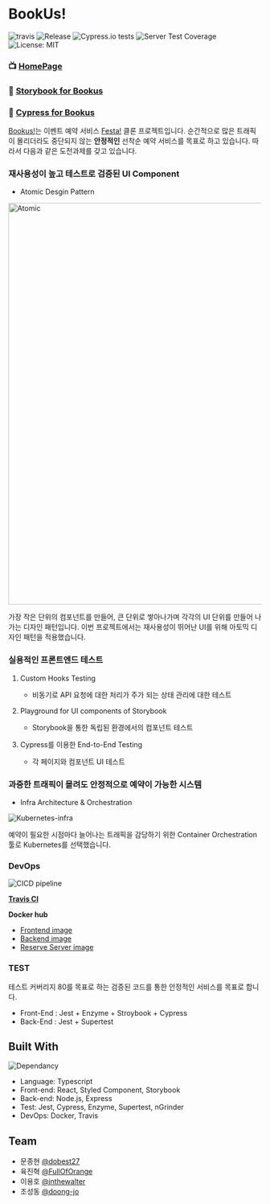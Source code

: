 <h1>BookUs!</h1>
<p>
    <img alt="travis" src="https://api.travis-ci.org/connect-foundation/2019-12.svg?branch=master" />
    <img alt="Release" src="https://img.shields.io/github/v/release/connect-foundation/2019-12" />
    <img alt="Cypress.io tests" src="https://img.shields.io/badge/cypress.io-tests-green.svg" />
    <img alt="Server Test Coverage" src="https://img.shields.io/badge/backend_coverage-85%25-success.svg" />
    <img alt="License: MIT" src="https://img.shields.io/badge/License-MIT-yellow.svg" />
</p>

### 📺 [HomePage](https://www.bookus.kr/)

### 📕 [Storybook for Bookus](https://storybook.bookus.kr/)

### 🌲 [Cypress for Bookus](https://dashboard.cypress.io/projects/wauqe2/runs)

[Bookus!](https://www.bookus.kr/)는 이벤트 예약 서비스 [Festa!](https://festa.io/) 클론 프로젝트입니다. 순간적으로 많은 트래픽이 몰리더라도 중단되지 않는 **안정적인** 선착순 예약 서비스를 목표로 하고 있습니다. 따라서 다음과 같은 도전과제를 갖고 있습니다.

### 재사용성이 높고 테스트로 검증된 UI Component

- Atomic Desgin Pattern

<img width="799" alt="Atomic" src="https://user-images.githubusercontent.com/10372359/69915131-0aa9cb00-148f-11ea-95d4-797cbcb6f1b9.png">

가장 작은 단위의 컴포넌트를 만들어, 큰 단위로 쌓아나가며 각각의 UI 단위를 만들어 나가는 디자인 패턴입니다. 이번 프로젝트에서는 재사용성이 뛰어난 UI를 위해 아토믹 디자인 패턴을 적용했습니다.

### 실용적인 프론트엔드 테스트

1. Custom Hooks Testing

   - 비동기로 API 요청에 대한 처리가 주가 되는 상태 관리에 대한 테스트

2. Playground for UI components of Storybook

   - Storybook을 통한 독립된 환경에서의 컴포넌트 테스트

3. Cypress를 이용한 End-to-End Testing
   - 각 페이지와 컴포넌트 UI 테스트

### 과중한 트래픽이 몰려도 안정적으로 예약이 가능한 시스템

- Infra Architecture & Orchestration

![Kubernetes-infra](https://user-images.githubusercontent.com/10372359/70730811-ff855380-1d48-11ea-96c7-b7ee207cf926.png)

예약이 필요한 시점마다 늘어나는 트래픽을 감당하기 위한 Container Orchestration 툴로 Kubernetes를 선택했습니다.

### DevOps

![CICD pipeline](https://user-images.githubusercontent.com/10372359/70730814-00b68080-1d49-11ea-9fcf-d0251da08d0b.png)

**[Travis CI](https://travis-ci.org/connect-foundation/2019-12/)**

**Docker hub**

- [Frontend image](https://hub.docker.com/repository/docker/jdd04026/bu-front)
- [Backend image](https://hub.docker.com/repository/docker/jdd04026/bu-back)
- [Reserve Server image](https://hub.docker.com/repository/docker/jdd04026/bu-reserve)

### TEST

테스트 커버리지 80를 목표로 하는 검증된 코드를 통한 안정적인 서비스를 목표로 합니다.

- Front-End : Jest + Enzyme + Stroybook + Cypress
- Back-End : Jest + Supertest

## Built With

![Dependancy](https://user-images.githubusercontent.com/10372359/70730864-14fa7d80-1d49-11ea-959f-b981d8460d90.png)

- Language: Typescript
- Front-end: React, Styled Component, Storybook
- Back-end: Node.js, Express
- Test: Jest, Cypress, Enzyme, Supertest, nGrinder
- DevOps: Docker, Travis

## Team

- 문종현 [@dobest27](https://github.com/dobest27)
- 육진혁 [@FullOfOrange](https://github.com/FullOfOrange)
- 이용호 [@inthewalter](https://github.com/inthewalter)
- 조성동 [@doong-jo](https://github.com/doong-jo)
